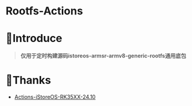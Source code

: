 # Rootfs-Actions

# 🤔Introduce
> **仅用于定时构建源码istoreos-armsr-armv8-generic-rootfs通用底包**

# 🙏Thanks
- [Actions-iStoreOS-RK35XX-24.10](https://github.com/xiaomeng9597/Actions-iStoreOS-RK35XX-24.10)
